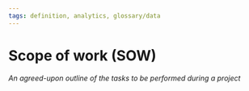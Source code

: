 ```yaml
---
tags: definition, analytics, glossary/data
---
```

#  Scope of work (SOW)
*An agreed-upon outline of the tasks to be performed during a project*